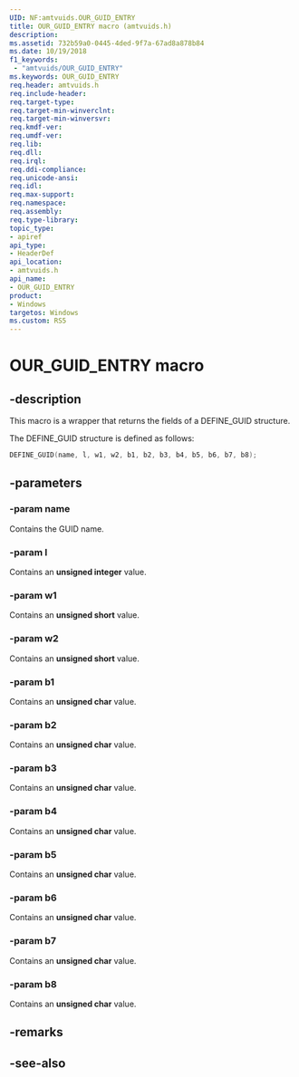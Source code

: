 ```yaml
---
UID: NF:amtvuids.OUR_GUID_ENTRY
title: OUR_GUID_ENTRY macro (amtvuids.h)
description: 
ms.assetid: 732b59a0-0445-4ded-9f7a-67ad8a878b84
ms.date: 10/19/2018
f1_keywords:
 - "amtvuids/OUR_GUID_ENTRY"
ms.keywords: OUR_GUID_ENTRY
req.header: amtvuids.h
req.include-header:
req.target-type:
req.target-min-winverclnt:
req.target-min-winversvr:
req.kmdf-ver:
req.umdf-ver:
req.lib:
req.dll:
req.irql: 
req.ddi-compliance:
req.unicode-ansi:
req.idl:
req.max-support:
req.namespace:
req.assembly:
req.type-library: 
topic_type: 
- apiref
api_type: 
- HeaderDef
api_location: 
- amtvuids.h
api_name: 
- OUR_GUID_ENTRY
product:
- Windows
targetos: Windows
ms.custom: RS5
---
```


# OUR_GUID_ENTRY macro

## -description

This macro is a wrapper that returns the fields of a DEFINE_GUID structure.

The DEFINE_GUID structure is defined as follows:

```cpp
DEFINE_GUID(name, l, w1, w2, b1, b2, b3, b4, b5, b6, b7, b8);
```

## -parameters

### -param name

Contains the GUID name.

### -param l

Contains an **unsigned integer** value.

### -param w1

Contains an **unsigned short** value.

### -param w2

Contains an **unsigned short** value.

### -param b1

Contains an **unsigned char** value.

### -param b2

Contains an **unsigned char** value.

### -param b3

Contains an **unsigned char** value.

### -param b4

Contains an **unsigned char** value.

### -param b5

Contains an **unsigned char** value.

### -param b6

Contains an **unsigned char** value.

### -param b7

Contains an **unsigned char** value.

### -param b8

Contains an **unsigned char** value.

## -remarks

## -see-also
